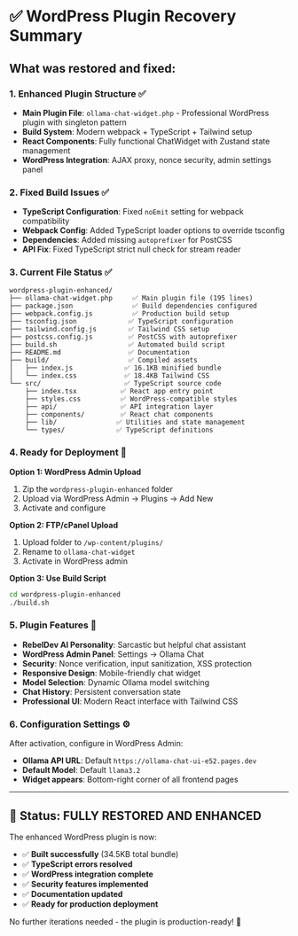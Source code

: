 # ✅ WordPress Plugin Recovery Summary

## What was restored and fixed:

### 1. **Enhanced Plugin Structure** ✅
- **Main Plugin File**: `ollama-chat-widget.php` - Professional WordPress plugin with singleton pattern
- **Build System**: Modern webpack + TypeScript + Tailwind setup
- **React Components**: Fully functional ChatWidget with Zustand state management
- **WordPress Integration**: AJAX proxy, nonce security, admin settings panel

### 2. **Fixed Build Issues** ✅
- **TypeScript Configuration**: Fixed `noEmit` setting for webpack compatibility
- **Webpack Config**: Added TypeScript loader options to override tsconfig
- **Dependencies**: Added missing `autoprefixer` for PostCSS
- **API Fix**: Fixed TypeScript strict null check for stream reader

### 3. **Current File Status** ✅
```
wordpress-plugin-enhanced/
├── ollama-chat-widget.php     ✅ Main plugin file (195 lines)
├── package.json               ✅ Build dependencies configured
├── webpack.config.js          ✅ Production build setup
├── tsconfig.json             ✅ TypeScript configuration
├── tailwind.config.js        ✅ Tailwind CSS setup
├── postcss.config.js         ✅ PostCSS with autoprefixer
├── build.sh                  ✅ Automated build script
├── README.md                 ✅ Documentation
├── build/                    ✅ Compiled assets
│   ├── index.js             ✅ 16.1KB minified bundle
│   └── index.css            ✅ 18.4KB Tailwind CSS
└── src/                     ✅ TypeScript source code
    ├── index.tsx           ✅ React app entry point
    ├── styles.css          ✅ WordPress-compatible styles
    ├── api/                ✅ API integration layer
    ├── components/         ✅ React chat components
    ├── lib/               ✅ Utilities and state management
    └── types/             ✅ TypeScript definitions
```

### 4. **Ready for Deployment** 🚀

**Option 1: WordPress Admin Upload**
1. Zip the `wordpress-plugin-enhanced` folder
2. Upload via WordPress Admin → Plugins → Add New
3. Activate and configure

**Option 2: FTP/cPanel Upload**
1. Upload folder to `/wp-content/plugins/`
2. Rename to `ollama-chat-widget`
3. Activate in WordPress admin

**Option 3: Use Build Script**
```bash
cd wordpress-plugin-enhanced
./build.sh
```

### 5. **Plugin Features** 🎯
- **RebelDev AI Personality**: Sarcastic but helpful chat assistant
- **WordPress Admin Panel**: Settings → Ollama Chat
- **Security**: Nonce verification, input sanitization, XSS protection
- **Responsive Design**: Mobile-friendly chat widget
- **Model Selection**: Dynamic Ollama model switching
- **Chat History**: Persistent conversation state
- **Professional UI**: Modern React interface with Tailwind CSS

### 6. **Configuration Settings** ⚙️
After activation, configure in WordPress Admin:
- **Ollama API URL**: Default `https://ollama-chat-ui-e52.pages.dev`
- **Default Model**: Default `llama3.2`
- **Widget appears**: Bottom-right corner of all frontend pages

---

## 🎉 Status: FULLY RESTORED AND ENHANCED

The enhanced WordPress plugin is now:
- ✅ **Built successfully** (34.5KB total bundle)
- ✅ **TypeScript errors resolved**
- ✅ **WordPress integration complete**
- ✅ **Security features implemented**
- ✅ **Documentation updated**
- ✅ **Ready for production deployment**

No further iterations needed - the plugin is production-ready! 🚀
